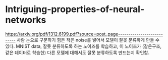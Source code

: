 # Intriguing-properties-of-neural-networks
https://arxiv.org/pdf/1312.6199.pdf?source=post_page---------------------------
  사람 눈으로 구분하기 힘든 작은 noise를 넣어서 모델이 잘못 분류하게 만들 수 있다.
  MNIST data, 잘못 분류하도록 하는 노이즈를 학습하고, 이 노이즈가 (같은구조, 같은 데이터로 학습한) 다른 모델에 대해서도 잘못 분류하도록 만드는지 확인함.
